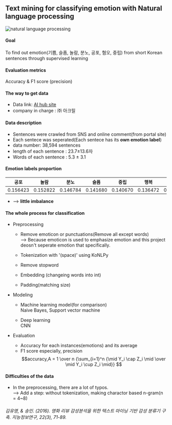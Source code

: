 

## Text mining for classifying emotion with Natural language processing<br/>


![natural language processing](자연어처리.png)  

#### Goal  
To find out emotion(기쁨, 슬픔, 놀람, 분노, 공포, 혐오, 중립) from short Korean sentences through supervised learning

#### Evaluation metrics  
Accuracy & F1 score (precision)

#### The way to get data  
  * Data link: [AI hub site](http://www.aihub.or.kr/keti_data_board/language_intelligence)
  * company in charge : ㈜ 아크릴

#### Data description  
  * Sentences were crawled from SNS and online comment(from portal site)
  * Each sentece was seperated(Each sentece has its **own emotion label**)
  * data number: 38,594 sentences
  * length of each sentence : 23.7±13.6자
  * Words of each sentence : 5.3 ± 3.1
  
    

  
#### Emotion labels proportion

  공포 |놀람 |분노 |슬픔 |중립 |행복 |혐오 |sum      
  --- | --- | --- | --- | --- | --- | --- |---
  |0.156423|0.152822|0.146784|0.141680|0.140670|0.136472|0.125149|1

  * --> **little imbalance**

#### The whole process for classification  
  * Preprocessing  
    * Remove emoticon or punctuations(Remove all except words)  
    --> Because emoticon is used to emphasize emotion and this project deosn't seperate emotion that specifically.

    * Tokenization with '(space)' using KoNLPy 
    * Remove stopword
    * Embedding (changeing words into int)
    * Padding(matching size)

  * Modeling
    * Machine learning model(for comparison)  
      Naive Bayes, Support vector machine

    * Deep learning  
     CNN
  

  * Evaluation  
    * Accuracy for each instances(emotions) and its average 
    * F1 score especially, precision
    $$accuracy,A = 1 \over n {\sum_{i=1}^n {\mid Y_i \cap Z_i \mid \over \mid Y_i \cup Z_i \mid}} $$



#### Difficulties of the data
  * In the preprocessing, there are a lot of typos.  
  --> Add a step: without tokenization, making charactor based n-gram(n = 4~8)    
   ###### _김유영, & 송민. (2016). 영화 리뷰 감성분석을 위한 텍스트 마이닝 기반 감성 분류기 구축. 지능정보연구, 22(3), 71-89._


